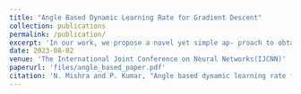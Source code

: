 ```yaml
---
title: "Angle Based Dynamic Learning Rate for Gradient Descent"
collection: publications
permalink: /publication/
excerpt: 'In our work, we propose a novel yet simple ap- proach to obtain an adaptive learning rate for gradient-based descent methods on classification tasks. Instead of the traditional approach of selecting adaptive learning rates via the decayed expectation of gradient-based terms, we use the angle between the current gradient and the new gradient: this new gradient is computed from the direction orthogonal to the current gradient, which further helps us in determining a better adaptive learning rate based on angle history, thereby, leading to relatively better accuracy compared to the existing state-of-the-art optimizers. On a wide variety of benchmark datasets with prominent image classification architectures such as ResNet, DenseNet, Efficient- Net, and VGG, we find that our method leads to the highest accuracy in most of the datasets. Moreover, we prove that our method is convergent.'
date: 2023-08-02
venue: 'The International Joint Conference on Neural Networks(IJCNN)'
paperurl: 'files/angle_based_paper.pdf'
citation: 'N. Mishra and P. Kumar, "Angle based dynamic learning rate for gradient descent," 2023 International Joint Conference on Neural Networks (IJCNN), Gold Coast, Australia, 2023, pp. 1-8, doi: 10.1109/IJCNN54540.2023.10191702.'
---
```

<!-- This paper is about the number 1. The number 2 is left for future work.

[Download paper here](http://academicpages.github.io/files/paper1.pdf)

Recommended citation: Your Name, You. (2009). "Paper Title Number 1." <i>Journal 1</i>. 1(1). -->